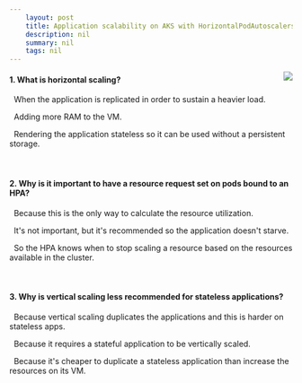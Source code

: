 ```yaml
---
    layout: post
    title: Application scalability on AKS with HorizontalPodAutoscalers - Concepts of scalability
    description: nil
    summary: nil
    tags: nil
---
```



 <a target="_blank" href="https://docs.microsoft.com/en-us/learn/modules/aks-application-autoscaling-native/2-concepts-scaling/"><i class="fas fa-external-link-alt"></i> </a>
 <img align="right" src="https://docs.microsoft.com/en-us/learn/achievements/generic-badge.svg">
####  1. What is horizontal scaling?


<i class='fas fa-check-square' style='color: Dodgerblue;'></i> &nbsp;&nbsp;When the application is replicated in order to sustain a heavier load.

<i class='far fa-square'></i> &nbsp;&nbsp;Adding more RAM to the VM.

<i class='far fa-square'></i> &nbsp;&nbsp;Rendering the application stateless so it can be used without a persistent storage.
<br />
<br />
<br />

####  2. Why is it important to have a resource request set on pods bound to an HPA?


<i class='fas fa-check-square' style='color: Dodgerblue;'></i> &nbsp;&nbsp;Because this is the only way to calculate the resource utilization.

<i class='far fa-square'></i> &nbsp;&nbsp;It's not important, but it's recommended so the application doesn't starve.

<i class='far fa-square'></i> &nbsp;&nbsp;So the HPA knows when to stop scaling a resource based on the resources available in the cluster.
<br />
<br />
<br />

####  3. Why is vertical scaling less recommended for stateless applications?


<i class='far fa-square'></i> &nbsp;&nbsp;Because vertical scaling duplicates the applications and this is harder on stateless apps.

<i class='far fa-square'></i> &nbsp;&nbsp;Because it requires a stateful application to be vertically scaled.

<i class='fas fa-check-square' style='color: Dodgerblue;'></i> &nbsp;&nbsp;Because it's cheaper to duplicate a stateless application than increase the resources on its VM.
<br />
<br />
<br />

